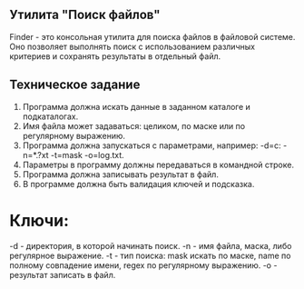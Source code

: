 ## Утилита "Поиск файлов"

Finder - это консольная утилита для поиска файлов в файловой системе.
Оно позволяет выполнять поиск с использованием различных критериев и сохранять результаты в отдельный файл.

## Техническое задание
1. Программа должна искать данные в заданном каталоге и подкаталогах.
2. Имя файла может задаваться: целиком, по маске или по регулярному выражению.
3. Программа должна запускаться с параметрами, например: -d=c: -n=*.?xt -t=mask -o=log.txt.
4. Параметры в программу должны передаваться в командной строке.
5. Программа должна записывать результат в файл.
6. В программе должна быть валидация ключей и подсказка.

# Ключи:
-d - директория, в которой начинать поиск. 
-n - имя файла, маска, либо регулярное выражение. 
-t - тип поиска: mask искать по маске, name по полному совпадение имени, regex по регулярному выражению. 
-o - результат записать в файл.